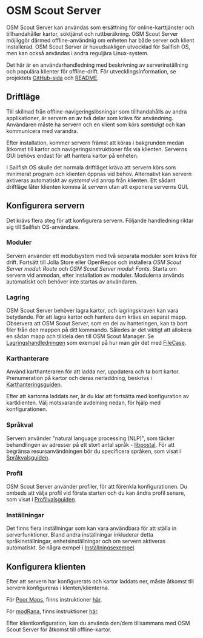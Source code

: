 
# OSM Scout Server

OSM Scout Server kan användas som ersättning för online-karttjänster och
tillhandahåller kartor, söktjänst och ruttberäkning. OSM Scout Server
möjliggör därmed offline-användnig  om enheten har både server och klient
installerad. OSM Scout Server är huvudsakligen utvecklad för Sailfish OS,
men kan också användas i andra reguljära Linux-system.

Det här är en användarhandledning med beskrivning av serverinställning och
populära klienter för offline-drift.
För utvecklingsinformation, se projektets
[GitHub-sida](https://github.com/rinigus/osmscout-server)
och
[README](https://github.com/rinigus/osmscout-server/blob/master/README.md).


## Driftläge

Till skillnad från offline-navigeringslösningar som tillhandahålls av
andra applikationer, är servern en av två delar som krävs för användning.
Användaren måste ha servern och en klient som körs _samtidigt_ och kan
kommunicera med varandra.

Efter installation, kommer servern främst att köras i bakgrunden medan
åtkomst till kartor och navigeringsinstruktioner fås via klienten.
Serverns GUI behövs endast för att hantera kartor på enheten.

I Sailfish OS skulle det normala driftläget kräva att servern körs som
minimerat program och klienten öppnas vid behov. Alternativt kan servern
aktiveras automatiskt av _systemd_ vid anrop från klienten. Ett sådant 
driftläge låter klienten komma åt servern utan att exponera serverns GUI.


## Konfigurera servern

Det krävs flera steg för att konfigurera servern. Följande handledning
riktar sig till Sailfish OS-användare.

### Moduler

Servern använder ett modulsystem med två separata moduler som krävs
för drift. Fortsätt till Jolla Store eller OpenRepos och installera
_OSM Scout Server modul: Route_ och _OSM Scout Server modul: Fonts_.
Starta om servern vid anmodan, efter installation av moduler.
Modulerna används automatiskt och behöver inte startas av användaren.

### Lagring

OSM Scout Server behöver lagra kartor, och lagringskraven kan vara
betydande. För att lagra kartor och hantera dem krävs en separat mapp.
Observera att OSM Scout Server, som en del av hanteringen, kan ta
bort filer från den mappen på ditt kommando. Således är det viktigt
att allokera en sådan mapp och tilldela den till OSM Scout Manager.
Se [Lagringshandledningen](storage.html) som exempel på hur
man gör det med
[FileCase](https://openrepos.net/content/cepiperez/filecase-0).

### Karthanterare

Använd karthanteraren för att ladda ner, uppdatera och ta bort kartor.
Prenumeration på kartor och deras nerladdning, beskrivs i
[Karthanteringsguiden](manager.html). 

Efter att kartorna laddats ner, är du klar att fortsätta med
konfiguration av kartklienten. Välj motsvarande avdelning nedan,
för hjälp med konfigurationen.

### Språkval

Servern använder "natural language processing (NLP)", som täcker
behandlingen av adresser på ett stort antal språk -
[libpostal](https://github.com/openvenues/libpostal). För att begränsa resursanvändningen bör du specificera språken, som visat i
[Språkvalsguiden](languages.html).

### Profil

OSM Scout Server använder profiler, för att förenkla konfigurationen.
Du ombeds att välja profil vid första starten och du kan ändra
profil senare, som visat i
[Profilvalsguiden](profiles.html).

### Inställningar

Det finns flera inställningar som kan vara användbara för att ställa
in serverfunktioner. Bland andra inställningar inkluderar detta
språkinställningar, enhetsinställningar och om servern aktiveras
automatiskt. Se några exmpel i
[Inställningsexempel](settings_misc.html).


## Konfigurera klienten

Efter att servern har konfigurerats och kartor laddats ner, måste
åtkomst till servern konfigureras i klenten/klienterna.

För [Poor Maps](https://openrepos.net/content/otsaloma/poor-maps),
finns instruktioner [här](poor_maps.html).

För [modRana](https://openrepos.net/content/martink/modrana-0),
finns instruktioner [här](modrana.html).

Efter klientkonfiguration, kan du använda den/dem tillsammans med
OSM Scout Server för åtkomst till offline-kartor.
